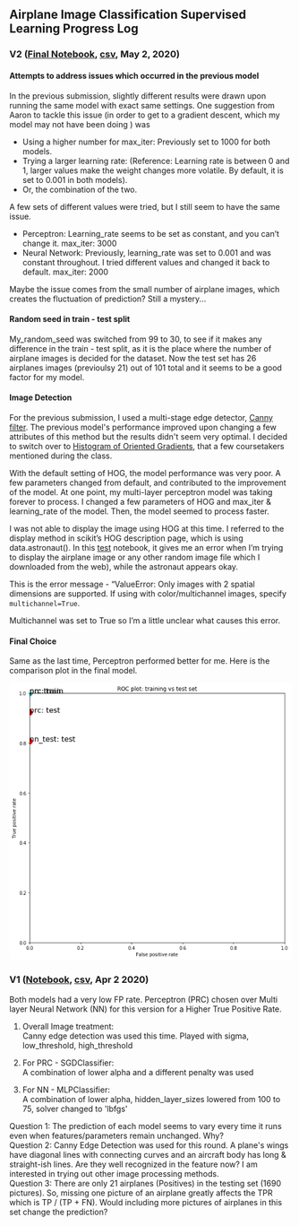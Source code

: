 ## Airplane Image Classification Supervised Learning Progress Log

### V2 ([Final Notebook](Inhye_planeimages_Final.ipynb), [csv](airplane_submission_Final.csv), May 2, 2020) 

#### Attempts to address issues which occurred in the previous model
In the previous submission, slightly different results were drawn upon running the same model with exact same settings. One suggestion from Aaron to tackle this issue (in order to get to a gradient descent, which my model may not have been doing ) was 
- Using a higher number for max_iter: Previously set to 1000 for both models.
- Trying a larger learning rate: (Reference: Learning rate is between 0 and 1, larger values make the weight changes more volatile. By default, it is set to 0.001 in both models). 
- Or, the combination of the two.

A few sets of different values were tried, but I still seem to have the same issue.
- Perceptron: Learning_rate seems to be set as constant, and you can’t change it. max_iter: 3000
- Neural Network: Previously, learning_rate was set to 0.001 and was constant throughout. I tried different values and changed it back to default. max_iter: 2000

Maybe the issue comes from the small number of airplane images, which creates the fluctuation of prediction? Still a mystery...

#### Random seed in train - test split
My_random_seed was switched from 99 to 30, to see if it makes any difference in the train - test split, as it is the place where the number of airplane images is decided for the dataset. Now the test set has 26 airplanes images (previoulsy 21) out of 101 total and it seems to be a good factor for my model. 

#### Image Detection 
For the previous submission, I used a multi-stage edge detector, [Canny filter](https://scikit-image.org/docs/dev/auto_examples/edges/plot_canny.html). The previous model's performance improved upon changing a few attributes of this method but the results didn't seem very optimal. I decided to switch over to [Histogram of Oriented Gradients](https://scikit-image.org/docs/dev/auto_examples/features_detection/plot_hog.html), that a few coursetakers mentioned during the class.

With the default setting of HOG, the model performance was very poor.  A few parameters changed from default, and contributed to the improvement of the model. At one point, my multi-layer perceptron model was taking forever to process. I changed a few parameters of HOG and max_iter & learning_rate of the model. Then, the model seemed to process faster. 

I was not able to display the image using HOG at this time. I referred to the display method in scikit’s HOG description page, which is using data.astronaut(). In this [test](HOG%20Test.ipynb) notebook, it gives me an error when I’m trying to display the airplane image or any other random image file which I downloaded from the web), while the astronaut appears okay.

This is the error message -
“ValueError: Only images with 2 spatial dimensions are supported. If using with color/multichannel images, specify `multichannel=True`.

Multichannel was set to True so I’m a little unclear what causes this error.

#### Final Choice
Same as the last time, Perceptron performed better for me. 
Here is the comparison plot in the final model. 

![plot](ML2_Fin_Plot.png)


### V1 ([Notebook](Inhye_planeimages_V1_Submission.ipynb), [csv](airplane_submission_V1_re.csv), Apr 2 2020)

Both models had a very low FP rate.
Perceptron (PRC) chosen over Multi layer Neural Network (NN) for this version for a Higher True Positive Rate.

1. Overall Image treatment: <br>
Canny edge detection was used this time. Played with sigma, low_threshold, high_threshold

2. For PRC - SGDClassifier: <br>
A combination of lower alpha and a different penalty was used

3. For NN - MLPClassifier: <br>
A combination of lower alpha, hidden_layer_sizes lowered from 100 to 75, solver changed to 'lbfgs'

Question 1: The prediction of each model seems to vary every time it runs even when features/parameters remain unchanged. Why? <br>
Question 2: Canny Edge Detection was used for this round. A plane's wings have diagonal lines with connecting curves and an aircraft body has long & straight-ish lines. Are they well recognized in the feature now? I am interested in trying out other image processing methods. <br>
Question 3: There are only 21 airplanes (Positives) in the testing set (1690 pictures). So, missing one picture of an airplane greatly affects the TPR which is TP / (TP + FN). Would including more pictures of airplanes in this set change the prediction? 

